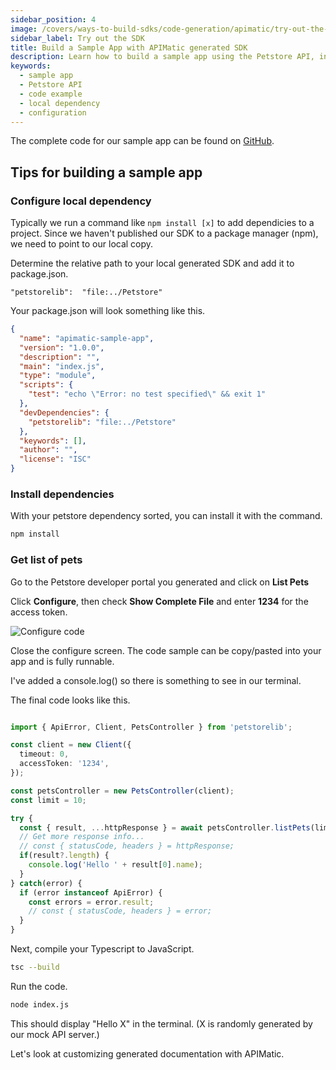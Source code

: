 ```yaml
---
sidebar_position: 4
image: /covers/ways-to-build-sdks/code-generation/apimatic/try-out-the-sdk.png
sidebar_label: Try out the SDK
title: Build a Sample App with APIMatic generated SDK
description: Learn how to build a sample app using the Petstore API, including tips for configuring local dependencies, installing dependencies, getting a list of pets, and customizing generated documentation. A complete code example is provided.
keywords:
  - sample app
  - Petstore API
  - code example
  - local dependency
  - configuration
---
```


The complete code for our sample app can be found on [GitHub](https://github.com/apimatic/petstore/tree/main/typescript/apimatic).

## Tips for building a sample app

### Configure local dependency
Typically we run a command like `npm install [x]` to add dependicies to a project. Since we haven't published our SDK to a package manager (npm), we need to point to our local copy. 

Determine the relative path to your local generated SDK and add it to package.json.

```
"petstorelib":  "file:../Petstore"
```

Your package.json will look something like this.

``` json
{
  "name": "apimatic-sample-app",
  "version": "1.0.0",
  "description": "",
  "main": "index.js",
  "type": "module",
  "scripts": {
    "test": "echo \"Error: no test specified\" && exit 1"
  },
  "devDependencies": {
    "petstorelib": "file:../Petstore"
  },
  "keywords": [],
  "author": "",
  "license": "ISC"
}
```

### Install dependencies

With your petstore dependency sorted, you can install it with the command.

``` bash
npm install
```

### Get list of pets

Go to the Petstore developer portal you generated and click on **List Pets**

Click **Configure**, then check **Show Complete File** and enter **1234** for the access token.  

![Configure code](/img/apimatic-configure-code.png)

Close the configure screen. The code sample can be copy/pasted into your app and is fully runnable.

I've added a console.log() so there is something to see in our terminal.

The final code looks like this.

``` typescript

import { ApiError, Client, PetsController } from 'petstorelib';

const client = new Client({
  timeout: 0,
  accessToken: '1234',
});

const petsController = new PetsController(client);
const limit = 10;

try {
  const { result, ...httpResponse } = await petsController.listPets(limit);
  // Get more response info...
  // const { statusCode, headers } = httpResponse;
  if(result?.length) {  
    console.log('Hello ' + result[0].name);
  }
} catch(error) {
  if (error instanceof ApiError) {
    const errors = error.result;
    // const { statusCode, headers } = error;
  }
}
```

Next, compile your Typescript to JavaScript.

``` bash
tsc --build
```

Run the code.

``` bash
node index.js
```

This should display "Hello X" in the terminal. (X is randomly generated by our mock API server.)

Let's look at customizing generated documentation with APIMatic.
